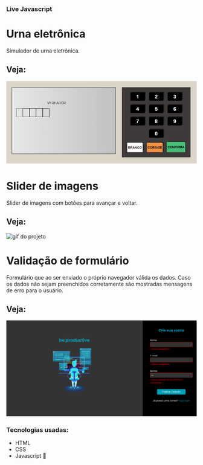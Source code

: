 ### Live Javascript

# Urna eletrônica

Simulador de urna eletrônica. 

## Veja:

![gif do projeto](https://github.com/caiov13/live_javascript_bonieky/blob/main/gif_urna.gif)

# Slider de imagens

Slider de imagens com botões para avançar e voltar.

## Veja: 
![gif do projeto](https://github.com/caiov13/live_javascript_bonieky/blob/main/gif_slider.gif)

# Validação de formulário

Formulário que ao ser enviado o próprio navegador válida os dados. Caso os dados não sejam preenchidos corretamente são mostradas mensagens de erro para o usuário.

## Veja:

![imagen do projeto](https://github.com/caiov13/live_javascript_bonieky/blob/main/formul%C3%A1rio.png)

### Tecnologias usadas:

* HTML 
* CSS 
* Javascript 🚀
